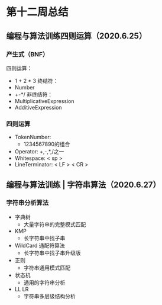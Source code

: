 # 第十二周总结
## 编程与算法训练四则运算（2020.6.25）

### 产生式（BNF）
四则运算：
- 1 + 2 * 3
终结符：
- Number
- +-*/
非终结符：
- MultiplicativeExpression
- AdditiveExpression

### 四则运算
- TokenNumber:
  - 1234567890的组合
- Operator: +,-,*,/之一
- Whitespace: < sp >
- LineTerminator: < LF > < CR >

## 编程与算法训练 | 字符串算法（2020.6.27）

### 字符串分析算法
- 字典树
  - 大量字符串的完整模式匹配
- KMP 
  - 长字符串中找子串
- WildCard 通配符算法
  - 长字符串中找子串升级版
- 正则
  - 字符串通用模式匹配
- 状态机
  - 通用的字符串分析
- LL LR
  - 字符串多层级结构分析


